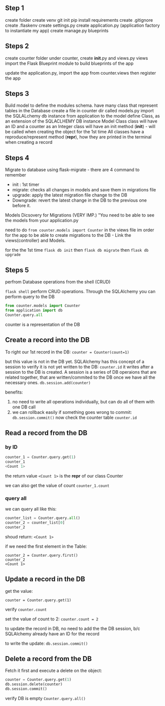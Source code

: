 Step 1
-------
create folder
create venv
git init
pip install requirements
create .gitignore
create .flaskenv
create settings.py
create application.py (application factory to instantiate my app)
create manage.py
blueprints

Steps 2
-------
create counter folder
under counter, create __init__.py and views.py
views import the Flask Blueprint module to build blueprints of the app

update the application.py, import the app from counter.views
then register the app

Steps 3
-------
Build model to define the modules schema. have many class that represent tables in the Database
create a file in counter dir called models.py
import the SQLALchemy db instance from application to the model
define Class, as an extension of the SQLACLHEMY DB instance Model Class
class will have an ID and a counter as an Integer
class will have an init method (__init__) - will be called when creating the object for the 1st time
All classes have a reproduce/represent method (__repr__), how they are printed in the terminal when creating a record 

Steps 4
-------

Migrate to database using flask-migrate -  there are 4 command to remember
- init : 1st timer 
- migrate: checks all changes in models and save them in migrations file
- upgrade: apply the latest migration file change to the DB
- Downgrade: revert the latest change in the DB to the previous one before it.

Models Dicsovery for Migrations (VERY IMP.)
"You need to be able to see the models from your application.py

need to do ```from counter.models import Counter``` in the views file im order for the app to be able to create migrations to the DB - Link the views(controller) and Models.

for the the 1st time ```flask db init```
then ```flask db migrate```
then ```flask db upgrade```

Steps 5
--------
perfrom Database operations from the shell (CRUD)

```flask shell```
perform CRUD operations. Through the SQLAlchemy you can perform query to the DB

```python
from counter.models import Counter
from application import db
Counter.query.all
```
counter is a representation of the DB

## Create a record into the DB

To right our 1st record in the DB:
```counter = Counter(count=1)```

but this value is not in the DB yet. SQLAlchemy has this concept of a session
to verify it is not yet written to the DB:
```counter.id```
it writes after a session to the DB is created. A session is a series of DB operaions that are related together, that are written/commited to the DB once we have all the necessary ones.
```db.session.add(counter)```

benefits: 
1. no need to write all operations individually, but can do all of them with one DB call
2. we can rollback easily if something goes wrong
to commit:
```db.session.commit()```
now check the counter table
```counter.id```

## Read a record from the DB
### by ID

```python
counter_1 = Counter.query.get(1)
counter_1
<Count 1>
```
the return value `<Count 1>` is the __repr__ of our class Counter

we can also get the value of count
```counter_1.count```

### query all
we can query all like this:
```python
counter_list = Counter.query.all()
counter_2 = counter_list[0]
counter_2
```
shoud return:
`<Count 1>`

if we need the first element in the Table:

```
counter_2 = Counter.query.first()
counter_2
<Count 1>
```
## Update a record in the DB

get the value:

`counter = Counter.query.get(1)`

verify
`counter.count`

set the value of count to 2:
`counter.count = 2`

to update the record in DB, no need to add the the DB session, b/c SQLAlchemy already have an ID for the record

to write the update:
`db.session.commit()`

## Delete a record from the DB

Fetch it first and execute a delete on the object:
```python
counter = Counter.query.get(1)
db.session.delete(counter)
db.session.commit()

```
verify DB is empty
`Counter.query.all()`
